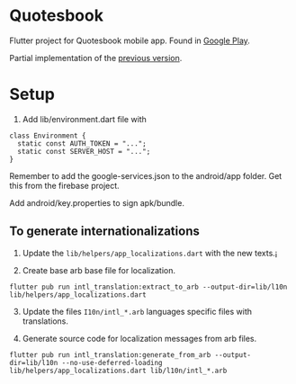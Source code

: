 # Quotesbook

Flutter project for Quotesbook mobile app. Found in [Google Play](https://play.google.com/store/apps/details?id=com.medic.quotesbook).

Partial implementation of the [previous version](https://github.com/cpinelly/OldQuotesBook).

# Setup

1. Add lib/environment.dart file with

```
class Environment {
  static const AUTH_TOKEN = "...";
  static const SERVER_HOST = "...";
}
```

Remember to add the google-services.json to the android/app folder. Get this from the firebase
project.

Add android/key.properties to sign apk/bundle.

## To generate internationalizations

1. Update the ```lib/helpers/app_localizations.dart``` with the new texts.¡




2. Create base arb base file for localization.
```
flutter pub run intl_translation:extract_to_arb --output-dir=lib/l10n lib/helpers/app_localizations.dart
```

3. Update the files ```I10n/intl_*.arb``` languages specific files with translations.

4. Generate source code for localization messages from arb files.
```
flutter pub run intl_translation:generate_from_arb --output-dir=lib/l10n --no-use-deferred-loading lib/helpers/app_localizations.dart lib/l10n/intl_*.arb
```
